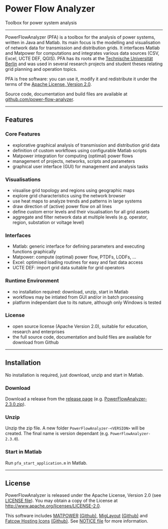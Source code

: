 # Power Flow Analyzer

Toolbox for power system analysis

---

PowerFlowAnalyzer (PFA) is a toolbox for the analysis of power systems, written in Java and Matlab. Its main focus is the modelling and visualisation of network data for transmission and distribution grids. 
It interfaces Matlab and Matpower for computations and integrates various data sources (CSV, Excel, UCTE DEF, QGIS). PFA has its roots at the [Technische Universit&auml;t Berlin](https://www.tu-berlin.de) and was used in several research projects and student theses relating grid planning and operation topics. 

PFA is free software: you can use it, modify it and redistribute it under the terms of the [Apache License, Version 2.0](license/license.md).

Source code, documentation and build files are available at [github.com/power-flow-analyzer](https://github.com/power-flow-analyzer).

---

## Features

### Core Features
* explorative graphical analysis of transmission and distribution grid data
* definition of custom workflows using configurable Matlab scripts
* Matpower integration for computing (optimal) power flows
* management of projects, networks, scripts and parameters
* graphical user interface (GUI) for management and analysis tasks

### Visualisations
* visualise grid topology and regions using geographic maps
* explore grid characteristics using the network browser
* use heat maps to analyze trends and patterns in large systems
* draw direction of (active) power flow on all lines
* define custom error levels and their visualisation for all grid assets
* aggregate and filter network data at multiple levels (e.g. operator, region, substation or voltage level)

### Interfaces
* Matlab: generic interface for defining parameters and executing functions graphically
* Matpower: compute (optimal) power flow, PTDFs, LODFs, ...
* Excel: optimised loading routines for easy and fast data access
* UCTE DEF: import grid data suitable for grid operators

### Runtime Environment
* no installation required: download, unzip, start in Matlab
* workflows may be intiated from GUI and/or in batch processing
* platform independant due to its nature, although only Windows is tested

### License
* open source license (Apache Version 2.0), suitable for education, research and enterprises
* the full source code, documentation and build files are available for download from Github

---

## Installation

No installation is required, just download, unzip and start in Matlab.

### Download
Download a release from the [release page](https://github.com/power-flow-analyzer/PowerFlowAnalyzer/releases)
(e.g. [PowerFlowAnalyzer-2.3.0.zip](https://github.com/power-flow-analyzer/PowerFlowAnalyzer/releases/download/2.3.0/PowerFlowAnalyzer-2.3.0.zip)).

### Unzip

Unzip the zip file. A new folder `PowerFlowAnalyzer-<VERSION>` will be created. The final name is version dependant (e.g. `PowerFlowAnalyzer-2.3.0`).

### Start in Matlab

Run `pfa_start_application.m` in Matlab.

---

## License

PowerFlowAnalyzer is released under the Apache License, Version 2.0 (see [LICENSE file](license/license.md)).
You may obtain a copy of the License at http://www.apache.org/licenses/LICENSE-2.0.

This software includes [MATPOWER](http://www.pserc.cornell.edu/matpower) 
[(Github)](https://github.com/MATPOWER/matpower "MATPOWER on Github"), 
[MigLayout](http://miglayout.com) [(Github)](https://github.com/mikaelgrev/miglayout "MigLayout on Github") and [Fatcow Hosting Icons](http://www.fatcow.com) 
[(Github)](https://github.com/ioBroker/ioBroker.icons-fatcow-hosting "Fatcow Hosting Icons on Github").
See [NOTICE file](license/notice.md) for more information. 
